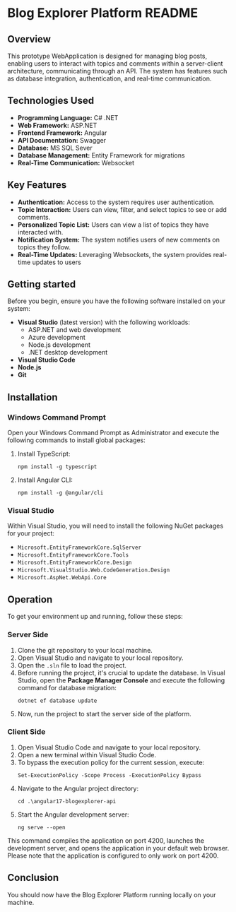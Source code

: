 # Blog Explorer Platform README

## Overview
This prototype WebApplication is designed for managing blog posts, enabling users to interact with topics and comments within a server-client architecture, communicating through an API. The system has features such as database integration, authentication, and real-time communication.

## Technologies Used
- **Programming Language:** C# .NET
- **Web Framework:** ASP.NET
- **Frontend Framework:** Angular
- **API Documentation:** Swagger
- **Database:** MS SQL Sever
- **Database Management:** Entity Framework for migrations
- **Real-Time Communication:** Websocket

## Key Features
- **Authentication:** Access to the system requires user authentication.
- **Topic Interaction:** Users can view, filter, and select topics to see or add comments.
- **Personalized Topic List:** Users can view a list of topics they have interacted with.
- **Notification System:** The system notifies users of new comments on topics they follow.
- **Real-Time Updates:** Leveraging Websockets, the system provides real-time updates to users


## Getting started

Before you begin, ensure you have the following software installed on your system:

- **Visual Studio** (latest version) with the following workloads:
  - ASP.NET and web development
  - Azure development
  - Node.js development
  - .NET desktop development
- **Visual Studio Code**
- **Node.js**
- **Git**

## Installation

### Windows Command Prompt

Open your Windows Command Prompt as Administrator and execute the following commands to install global packages:

1. Install TypeScript:
   ```
   npm install -g typescript
   ```
2. Install Angular CLI:
   ```
   npm install -g @angular/cli
   ```

### Visual Studio

Within Visual Studio, you will need to install the following NuGet packages for your project:

- `Microsoft.EntityFrameworkCore.SqlServer`
- `Microsoft.EntityFrameworkCore.Tools`
- `Microsoft.EntityFrameworkCore.Design`
- `Microsoft.VisualStudio.Web.CodeGeneration.Design`
- `Microsoft.AspNet.WebApi.Core`

## Operation

To get your environment up and running, follow these steps:

### Server Side

1. Clone the git repository to your local machine.
2. Open Visual Studio and navigate to your local repository.
3. Open the `.sln` file to load the project.
4. Before running the project, it's crucial to update the database. In Visual Studio, open the **Package Manager Console** and execute the following command for database migration:
   ```
   dotnet ef database update
   ```
5. Now, run the project to start the server side of the platform.

### Client Side

1. Open Visual Studio Code and navigate to your local repository.
2. Open a new terminal within Visual Studio Code.
3. To bypass the execution policy for the current session, execute:
   ```
   Set-ExecutionPolicy -Scope Process -ExecutionPolicy Bypass
   ```
4. Navigate to the Angular project directory:
   ```
   cd .\angular17-blogexplorer-api
   ```
5. Start the Angular development server:
   ```
   ng serve --open
   ```
  This command compiles the application on port 4200, launches the development server, and opens the application in your default web browser. Please note that the application is configured to only work on port 4200.

## Conclusion

You should now have the Blog Explorer Platform running locally on your machine.




